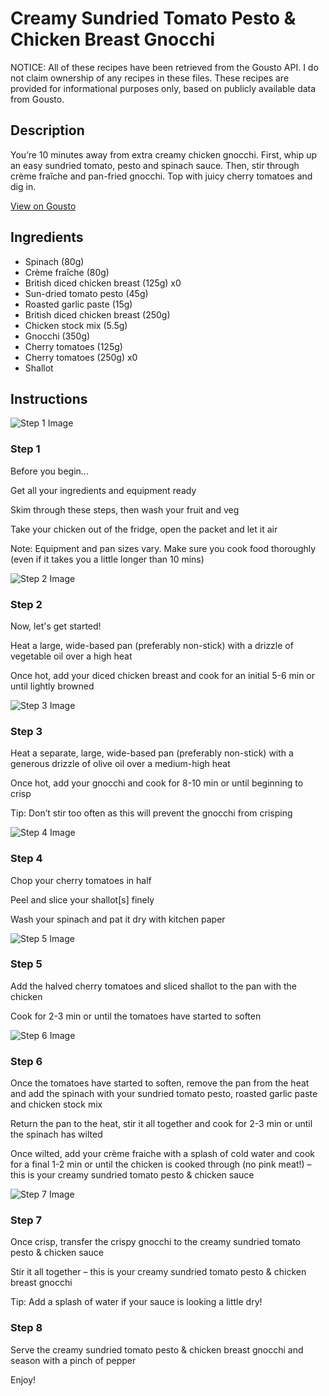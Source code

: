 # Creamy Sundried Tomato Pesto & Chicken Breast Gnocchi

NOTICE: All of these recipes have been retrieved from the Gousto API. I do not claim ownership of any recipes in these files. These recipes are provided for informational purposes only, based on publicly available data from Gousto.

## Description

You’re 10 minutes away from extra creamy chicken gnocchi. First, whip up an easy sundried tomato, pesto and spinach sauce. Then, stir through crème fraîche and pan-fried gnocchi. Top with juicy cherry tomatoes and dig in. 

[View on Gousto](https://www.gousto.co.uk/recipes/cookbook/creamy-sundried-tomato-pesto-chicken-breast-gnocchi)

## Ingredients

- Spinach (80g)
- Crème fraîche (80g)
- British diced chicken breast (125g) x0
- Sun-dried tomato pesto (45g)
- Roasted garlic paste (15g)
- British diced chicken breast (250g)
- Chicken stock mix (5.5g)
- Gnocchi (350g)
- Cherry tomatoes (125g)
- Cherry tomatoes (250g) x0
- Shallot

## Instructions

![Step 1 Image](https://production-media.gousto.co.uk/cms/recipe-step-image/Admin10mm-Step-1-1714664297179-x200.jpg)

### Step 1

Before you begin...

Get all your ingredients and equipment ready

Skim through these steps, then wash your fruit and veg

Take your chicken out of the fridge, open the packet and let it air

Note: Equipment and pan sizes vary. Make sure you cook food thoroughly (even if it takes you a little longer than 10 mins)

![Step 2 Image](https://production-media.gousto.co.uk/cms/recipe-step-image/step-2-1714664304818-x200.jpg)

### Step 2

Now, let's get started!

Heat a large, wide-based pan (preferably non-stick) with a drizzle of vegetable oil over a high heat

Once hot, add your diced chicken breast and cook for an initial 5-6 min or until lightly browned

![Step 3 Image](https://production-media.gousto.co.uk/cms/recipe-step-image/step-3-1714664308781-x200.jpg)

### Step 3

Heat a separate, large, wide-based pan (preferably non-stick) with a generous drizzle of olive oil over a medium-high heat

Once hot, add your gnocchi and cook for 8-10 min or until beginning to crisp

Tip: Don’t stir too often as this will prevent the gnocchi from crisping

![Step 4 Image](https://production-media.gousto.co.uk/cms/recipe-step-image/step-4-1714664312627-x200.jpg)

### Step 4

Chop your cherry tomatoes in half

Peel and slice your shallot[s] finely

Wash your spinach and pat it dry with kitchen paper

![Step 5 Image](https://production-media.gousto.co.uk/cms/recipe-step-image/step-5-1714664317172-x200.jpg)

### Step 5

Add the halved cherry tomatoes and sliced shallot to the pan with the chicken

Cook for 2-3 min or until the tomatoes have started to soften

![Step 6 Image](https://production-media.gousto.co.uk/cms/recipe-step-image/step-6-1714664321460-x200.jpg)

### Step 6

Once the tomatoes have started to soften, remove the pan from the heat and add the spinach with your sundried tomato pesto, roasted garlic paste and chicken stock mix

Return the pan to the heat, stir it all together and cook for 2-3 min or until the spinach has wilted

Once wilted, add your crème fraiche with a splash of cold water and cook for a final 1-2 min or until the chicken is cooked through (no pink meat!) – this is your creamy sundried tomato pesto & chicken sauce

![Step 7 Image](https://production-media.gousto.co.uk/cms/recipe-step-image/step-7-1714664325189-x200.jpg)

### Step 7

Once crisp, transfer the crispy gnocchi to the creamy sundried tomato pesto & chicken sauce

Stir it all together – this is your creamy sundried tomato pesto & chicken breast gnocchi

Tip: Add a splash of water if your sauce is looking a little dry!

### Step 8

Serve the creamy sundried tomato pesto & chicken breast gnocchi and season with a pinch of pepper

Enjoy!

